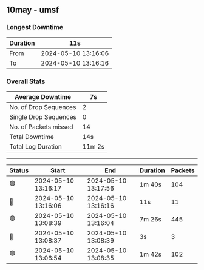 
## 10may - umsf

### Longest Downtime

Duration | 11s
---- | ----
From | 2024-05-10 13:16:06
To | 2024-05-10 13:16:16

### Overall Stats

Average Downtime | 7s
---- | ----
No. of Drop Sequences | 2
Single Drop Sequences | 0
No. of Packets missed | 14
Total Downtime | 14s
Total Log Duration | 11m 2s


---------

Status | Start | End | Duration | Packets
---- | ---- | ---- | ---- | ----
🟢 | 2024-05-10 13:16:17 | 2024-05-10 13:17:56 | 1m 40s | 104
🔴 | 2024-05-10 13:16:06 | 2024-05-10 13:16:16 | 11s | 11
🟢 | 2024-05-10 13:08:39 | 2024-05-10 13:16:04 | 7m 26s | 445
🔴 | 2024-05-10 13:08:37 | 2024-05-10 13:08:39 | 3s | 3
🟢 | 2024-05-10 13:06:54 | 2024-05-10 13:08:35 | 1m 42s | 102